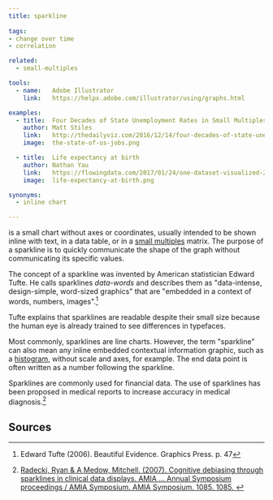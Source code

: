 ```yaml
---
title: sparkline
  
tags:
- change over time
- correlation

related:
  - small-multiples

tools:
  - name:   Adobe Illustrator
    link:   https://helpx.adobe.com/illustrator/using/graphs.html

examples:
  - title:  Four Decades of State Unemployment Rates in Small Multiples
    author: Matt Stiles
    link:   http://thedailyviz.com/2016/12/14/four-decades-of-state-unemployment-rates-in-small-multiples-part-2/
    image:  the-state-of-us-jobs.png

  - title:  Life expectancy at birth
    author: Nathan Yau
    link:   https://flowingdata.com/2017/01/24/one-dataset-visualized-25-ways/02-time-series-sparklines-2/
    image:  life-expectancy-at-birth.png

synonyms:
  - inline chart

---
```


is a small chart without axes or coordinates, usually intended to be shown inline with text, in a data table, or in a [small multiples](/small-multiples) matrix. The purpose of a sparkline is to quickly communicate the shape of the graph without communicating its specific values. 
<!--more-->
The concept of a sparkline was invented by American statistician Edward Tufte. He calls sparklines *data-words* and describes them as "data-intense, design-simple, word-sized graphics" that are "embedded in a context of words, numbers, images".[^tufte]

Tufte explains that sparklines are readable despite their small size because the human eye is already trained to see differences in typefaces.

Most commonly, sparklines are line charts. However, the term "sparkline" can also mean any inline embedded contextual information graphic, such as a [histogram](/histogram), without scale and axes, for example. The end data point is often written as a number following the sparkline.

Sparklines are commonly used for financial data. The use of sparklines has been proposed in medical reports to increase accuracy in medical diagnosis.[^radecki]

## Sources
[^tufte]: Edward Tufte (2006). Beautiful Evidence. Graphics Press. p. 47
[^radecki]: [Radecki, Ryan & A Medow, Mitchell. (2007). Cognitive debiasing through sparklines in clinical data displays. AMIA ... Annual Symposium proceedings / AMIA Symposium. AMIA Symposium. 1085. 1085. ](https://pdfs.semanticscholar.org/bb6a/af662ea8a9503f15eb01882002a4a637926c.pdf)
